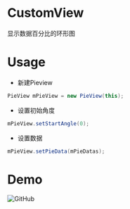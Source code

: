# CustomView
显示数据百分比的环形图  
# Usage  
* 新建Pieview<br>
```java
PieView mPieView = new PieView(this);
```
* 设置初始角度<br>
```java
mPieView.setStartAngle(0);
```
* 设置数据<br>
```java
mPieView.setPieData(mPieDatas);
```
# Demo  
<img src="https://github.com/Idtk/CustomView/blob/master/gif/CustomView.gif" alt="GitHub" title="GitHub,Social Coding"/>  
